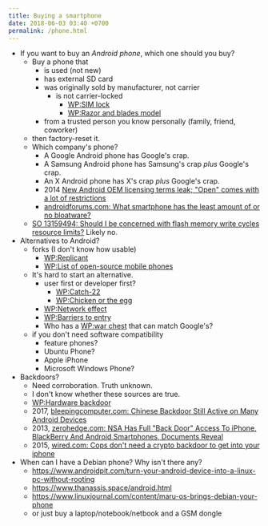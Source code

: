 ```yaml
---
title: Buying a smartphone
date: 2018-06-03 03:40 +0700
permalink: /phone.html
---
```


- If you want to buy an *Android phone*, which one should you buy?
    - Buy a phone that
        - is used (not new)
        - has external SD card
        - was originally sold by manufacturer, not carrier
            - is not carrier-locked
                - [WP:SIM lock](https://en.wikipedia.org/wiki/SIM_lock)
                - [WP:Razor and blades model](https://en.wikipedia.org/wiki/Razor_and_blades_model)
        - from a trusted person you know personally (family, friend, coworker)
    - then factory-reset it.
    - Which company's phone?
        - A Google Android phone has Google's crap.
        - A Samsung Android phone has Samsung's crap *plus* Google's crap.
        - An X Android phone has X's crap *plus* Google's crap.
        - 2014 [New Android OEM licensing terms leak; "Open" comes with a lot of restrictions](https://arstechnica.com/gadgets/2014/02/new-android-oem-licensing-terms-leak-open-comes-with-restrictions/)
        - [androidforums.com: What smartphone has the least amount of or no bloatware?](https://androidforums.com/threads/what-smartphone-has-the-least-amount-of-or-no-bloatware.1026100/)
    - [SO 13159494: Should I be concerned with flash memory write cycles resource limits?](https://stackoverflow.com/questions/13159494/should-i-be-concerned-with-flash-memory-write-cycles-resource-limits) Likely no.
- Alternatives to Android?
    - forks (I don't know how usable)
        - [WP:Replicant](https://en.wikipedia.org/wiki/Replicant_(operating_system))
        - [WP:List of open-source mobile phones](https://en.wikipedia.org/wiki/List_of_open-source_mobile_phones)
    - It's hard to start an alternative.
        - user first or developer first?
            - [WP:Catch-22](https://en.wikipedia.org/wiki/Catch-22_(logic))
            - [WP:Chicken or the egg](https://en.wikipedia.org/wiki/Chicken_or_the_egg)
        - [WP:Network effect](https://en.wikipedia.org/wiki/Network_effect)
        - [WP:Barriers to entry](https://en.wikipedia.org/wiki/Barriers_to_entry)
        - Who has a [WP:war chest](https://en.wikipedia.org/wiki/War_chest) that can match Google's?
    - if you don't need software compatibility
        - feature phones?
        - Ubuntu Phone?
        - Apple iPhone
        - Microsoft Windows Phone?
- Backdoors?
    - Need corroboration. Truth unknown.
    - I don't know whether these sources are true.
    - [WP:Hardware backdoor](https://en.wikipedia.org/wiki/Hardware_backdoor)
    - 2017, [bleepingcomputer.com: Chinese Backdoor Still Active on Many Android Devices](https://www.bleepingcomputer.com/news/security/chinese-backdoor-still-active-on-many-android-devices/)
    - 2013, [zerohedge.com: NSA Has Full "Back Door" Access To iPhone, BlackBerry And Android Smartphones, Documents Reveal](https://www.zerohedge.com/news/2013-09-08/nsa-has-full-back-door-access-iphone-blackberry-and-android-smartphones-documents-re)
    - 2015, [wired.com: Cops don't need a crypto backdoor to get into your iphone](https://www.wired.com/2015/10/cops-dont-need-encryption-backdoor-to-hack-iphones/)
- When can I have a Debian phone?
Why isn't there any?
    - https://www.androidpit.com/turn-your-android-device-into-a-linux-pc-without-rooting
    - https://www.thanassis.space/android.html
    - https://www.linuxjournal.com/content/maru-os-brings-debian-your-phone
    - or just buy a laptop/notebook/netbook and a GSM dongle
